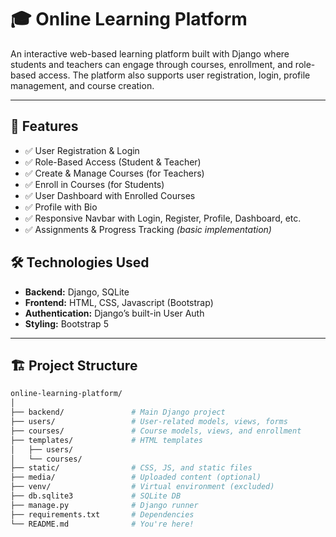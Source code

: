 # 🎓 Online Learning Platform

An interactive web-based learning platform built with Django where students and teachers can engage through courses, enrollment, and role-based access. The platform also supports user registration, login, profile management, and course creation.

---

## 🚀 Features

- ✅ User Registration & Login
- ✅ Role-Based Access (Student & Teacher)
- ✅ Create & Manage Courses (for Teachers)
- ✅ Enroll in Courses (for Students)
- ✅ User Dashboard with Enrolled Courses
- ✅ Profile with Bio
- ✅ Responsive Navbar with Login, Register, Profile, Dashboard, etc.
- ✅ Assignments & Progress Tracking *(basic implementation)*

## 🛠️ Technologies Used

- **Backend:** Django, SQLite
- **Frontend:** HTML, CSS, Javascript (Bootstrap)
- **Authentication:** Django’s built-in User Auth
- **Styling:** Bootstrap 5

---

## 🏗️ Project Structure

```bash
online-learning-platform/
│
├── backend/               # Main Django project
├── users/                 # User-related models, views, forms
├── courses/               # Course models, views, and enrollment
├── templates/             # HTML templates
│   ├── users/
│   └── courses/
├── static/                # CSS, JS, and static files
├── media/                 # Uploaded content (optional)
├── venv/                  # Virtual environment (excluded)
├── db.sqlite3             # SQLite DB
├── manage.py              # Django runner
├── requirements.txt       # Dependencies
└── README.md              # You're here!
